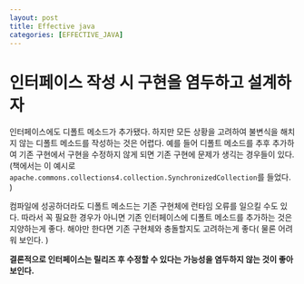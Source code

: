 ```yaml
---
layout: post
title: Effective java
categories: [EFFECTIVE_JAVA]
---
```



# 인터페이스 작성 시 구현을 염두하고 설계하자

인터페이스에도 디폴트 메소드가 추가됐다. 하지만 모든 상황을 고려하여 불변식을 해치지 않는 디폴트 메소드를 작성하는 것은 어렵다. 
예를 들어 디폴트 메소드를 추후 추가하여 기존 구현에서 구현을 수정하지 않게 되면 기존 구현에 문제가 생긱는 경우들이 있다.
(책에서는 이 예시로 `apache.commons.collections4.collection.SynchronizedCollection`를 들었다. )

컴파일에 성공하더라도 디폴트 메소드는 기존 구현체에 런타임 오류를 일으킬 수도 있다. 따라서 꼭 필요한 경우가 아니면 기존 인터페이스에 디폴트 메소드를 추가하는 것은
지양하는게 좋다. 해야만 한다면 기존 구현체와 충돌할지도 고려하는게 좋다( 물론 어려워 보인다. )

<strong>결론적으로 인터페이스는 릴리즈 후 수정할 수 있다는 가능성을 염두하지 않는 것이 좋아 보인다.</strong> 